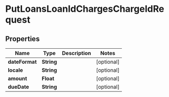 # PutLoansLoanIdChargesChargeIdRequest

## Properties
Name | Type | Description | Notes
------------ | ------------- | ------------- | -------------
**dateFormat** | **String** |  |  [optional]
**locale** | **String** |  |  [optional]
**amount** | **Float** |  |  [optional]
**dueDate** | **String** |  |  [optional]
